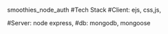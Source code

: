 smoothies_node_auth
#Tech Stack #Client: ejs, css,js,

#Server: node express, #db: mongodb, mongoose
